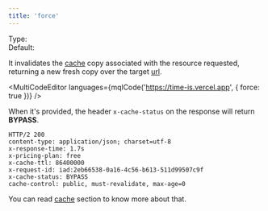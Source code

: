 ```yaml
---
title: 'force'
--- 
```


Type: <Type children='<boolean>'/><br/>
Default: <Type children='false'/>

It invalidates the [cache](/docs/api/basics/cache) copy associated with the resource requested, returning a new fresh copy over the target [url](/docs/api/parameters/url).

<MultiCodeEditor languages={mqlCode('https://time-is.vercel.app', { force: true })} />

When it's provided, the header `x-cache-status` on the response will return **BYPASS**.

```bash{7}
HTTP/2 200
content-type: application/json; charset=utf-8
x-response-time: 1.7s
x-pricing-plan: free
x-cache-ttl: 86400000
x-request-id: iad:2eb66538-0a16-4c56-b613-511d99507c9f
x-cache-status: BYPASS
cache-control: public, must-revalidate, max-age=0
```

You can read [cache](/docs/api/basics/cache) section to know more about that.

